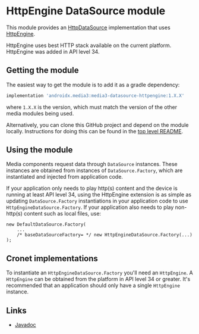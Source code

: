 # HttpEngine DataSource module

This module provides an [HttpDataSource][] implementation that uses
[HttpEngine][].

HttpEngine uses best HTTP stack available on the current platform. HttpEngine
was added in API level 34.

[HttpDataSource]: ../datasource/src/main/java/androidx/media3/datasource/HttpDataSource.java
[HttpEngine]: https://developer.android.com/reference/android/net/http/HttpEngine

## Getting the module

The easiest way to get the module is to add it as a gradle dependency:

```gradle
implementation 'androidx.media3:media3-datasource-httpengine:1.X.X'
```

where `1.X.X` is the version, which must match the version of the other media
modules being used.

Alternatively, you can clone this GitHub project and depend on the module
locally. Instructions for doing this can be found in the [top level README][].

[top level README]: ../../README.md

## Using the module

Media components request data through `DataSource` instances. These instances
are obtained from instances of `DataSource.Factory`, which are instantiated and
injected from application code.

If your application only needs to play http(s) content and the device is running
at least API level 34, using the HttpEngine extension is as simple as updating
`DataSource.Factory` instantiations in your application code to use
`HttpEngineDataSource.Factory`. If your application also needs to play
non-http(s) content such as local files, use:

```
new DefaultDataSource.Factory(
    ...
    /* baseDataSourceFactory= */ new HttpEngineDataSource.Factory(...) );
```

## Cronet implementations

To instantiate an `HttpEngineDataSource.Factory` you'll need an `HttpEngine`. A
`HttpEngine` can be obtained from the platform in API level 34 or greater. It's
recommended that an application should only have a single `HttpEngine` instance.

## Links

*   [Javadoc][]

[Javadoc]: https://developer.android.com/reference/androidx/media3/datasource/httpengine/package-summary

